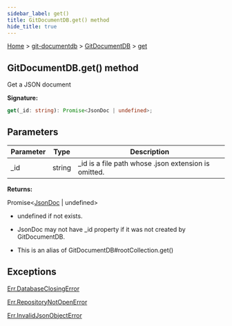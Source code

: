 ```yaml
---
sidebar_label: get()
title: GitDocumentDB.get() method
hide_title: true
---
```


[Home](./index.md) &gt; [git-documentdb](./git-documentdb.md) &gt; [GitDocumentDB](./git-documentdb.gitdocumentdb.md) &gt; [get](./git-documentdb.gitdocumentdb.get.md)

## GitDocumentDB.get() method

Get a JSON document

<b>Signature:</b>

```typescript
get(_id: string): Promise<JsonDoc | undefined>;
```

## Parameters

|  Parameter | Type | Description |
|  --- | --- | --- |
|  \_id | string | \_id is a file path whose .json extension is omitted. |

<b>Returns:</b>

Promise&lt;[JsonDoc](./git-documentdb.jsondoc.md) \| undefined&gt;

- undefined if not exists.

- JsonDoc may not have \_id property if it was not created by GitDocumentDB.

- This is an alias of GitDocumentDB\#rootCollection.get()

## Exceptions

[Err.DatabaseClosingError](./git-documentdb.err.databaseclosingerror.md)

[Err.RepositoryNotOpenError](./git-documentdb.err.repositorynotopenerror.md)

[Err.InvalidJsonObjectError](./git-documentdb.err.invalidjsonobjecterror.md)

